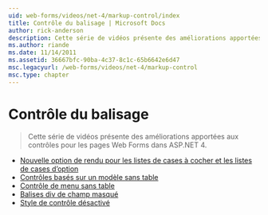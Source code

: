 ```yaml
---
uid: web-forms/videos/net-4/markup-control/index
title: Contrôle du balisage | Microsoft Docs
author: rick-anderson
description: Cette série de vidéos présente des améliorations apportées aux contrôles pour les pages Web Forms dans ASP.NET 4.
ms.author: riande
ms.date: 11/14/2011
ms.assetid: 36667bfc-90ba-4c37-8c1c-65b6642e6d47
msc.legacyurl: /web-forms/videos/net-4/markup-control
msc.type: chapter
---
```

<a name="markup-control"></a>Contrôle du balisage
====================
> Cette série de vidéos présente des améliorations apportées aux contrôles pour les pages Web Forms dans ASP.NET 4.


- [Nouvelle option de rendu pour les listes de cases à cocher et les listes de cases d’option](aspnet-4-quick-hit-new-rendering-option-for-check-box-lists-and-radio-button-lists.md)
- [Contrôles basés sur un modèle sans table](aspnet-4-quick-hit-table-free-templated-controls.md)
- [Contrôle de menu sans table](aspnet-4-quick-hit-tableless-menu-control.md)
- [Balises div de champ masqué](aspnet-4-quick-hit-hidden-field-divs.md)
- [Style de contrôle désactivé](aspnet-4-quick-hit-disabled-control-styling.md)
